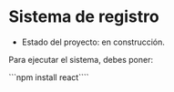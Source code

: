 <h1>Sistema de registro</h1>

- Estado del proyecto: en construcción.

Para ejecutar el sistema, debes poner:

```npm install  react````
